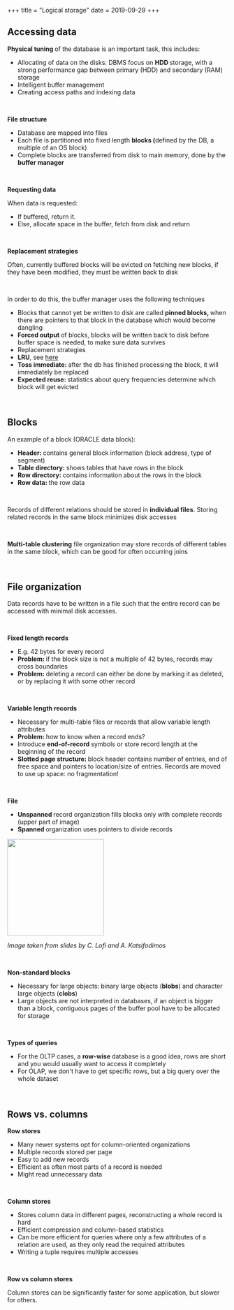 +++
title = "Logical storage"
date = 2019-09-29
+++
<h2 id="accessing-data"><strong>Accessing data</strong></h2><p><strong>Physical tuning </strong>of the database is an important task, this includes:</p><ul><li>Allocating of data on the disks: DBMS focus on <strong>HDD </strong>storage, with a strong performance gap between primary (HDD) and secondary (RAM) storage </li><li>Intelligent buffer management</li><li>Creating access paths and indexing data</li></ul><p><br></p><p><strong>File structure</strong></p><ul><li>Database are mapped into files</li><li>Each file is partitioned into fixed length <strong>blocks (</strong>defined by the DB, a multiple of an OS block)</li><li>Complete blocks are transferred from disk to main memory, done by the <strong>buffer manager</strong></li></ul><p><br></p><p><strong>Requesting data</strong></p><p>When data is requested: </p><ul><li>If buffered, return it. </li><li>Else, allocate space in the buffer, fetch from disk and return</li></ul><p><br></p><p><strong>Replacement strategies</strong></p><p>Often, currently buffered blocks will be evicted on fetching new blocks, if they have been modified, they must be written back to disk</p><p><br></p><p>In order to do this, the buffer manager uses the following techniques</p><ul><li>Blocks that cannot yet be written to disk are called <strong>pinned blocks, </strong>when there are pointers to that block in the database which would become dangling</li><li><strong>Forced output </strong>of blocks, blocks will be written back to disk before buffer space is needed, to make sure data survives</li><li>Replacement strategies</li><li class="ql-indent-1"><strong>LRU</strong>, see <a href="https://cshub.nl/post/860217015" target="_blank">here</a></li><li class="ql-indent-1"><strong>Toss immediate: </strong>after the db has finished processing the block, it will immediately be replaced</li><li class="ql-indent-1"><strong>Expected reuse: </strong>statistics about query frequencies determine which block will get evicted</li></ul><p><br></p><h2 id="blocks">Blocks</h2><p>An example of a block (ORACLE data block):</p><ul><li><strong>Header: </strong>contains general block information (block address, type of segment)</li><li><strong>Table directory: </strong>shows tables that have rows in the block</li><li><strong>Row directory: </strong>contains information about the rows in the block</li><li><strong>Row data: </strong>the row data</li></ul><p><br></p><p>Records of different relations should be stored in <strong>individual files</strong>. Storing related records in the same block minimizes disk accesses</p><p><br></p><p><strong>Multi-table clustering</strong> file organization may store records of different tables in the same block, which can be good for often occurring joins</p><p><br></p><h2 id="file-organization"><strong>File organization</strong></h2><p>Data records have to be written in a file such that the entire record can be accessed with minimal disk accesses.</p><p><br></p><p><strong>Fixed length records</strong></p><ul><li>E.g. 42 bytes for every record</li><li><strong>Problem: </strong>if the block size is not a multiple of 42 bytes, records may cross boundaries</li><li><strong>Problem: </strong>deleting a record can either be done by marking it as deleted, or by replacing it with some other record</li></ul><p><br></p><p><strong>Variable length records</strong></p><ul><li>Necessary for multi-table files or records that allow variable length attributes</li><li><strong>Problem: </strong>how to know when a record ends?</li><li class="ql-indent-1">Introduce <strong>end-of-record </strong>symbols or store record length at the beginning of the record</li><li class="ql-indent-1"><strong>Slotted page structure: </strong>block header contains number of entries, end of free space and pointers to location/size of entries. Records are moved to use up space: no fragmentation!</li></ul><p><br></p><p><strong>File</strong></p><ul><li><strong>Unspanned </strong>record organization fills blocks only with complete records (upper part of image)</li><li><strong>Spanned </strong>organization uses pointers to divide records</li></ul><p><img src="https://i.imgur.com/gTDEGWQ.png" width="221"></p><p><em>Image taken from slides by C. Lofi and A. Katsifodimos</em></p><p><br></p><p><strong>Non-standard blocks</strong></p><ul><li>Necessary for large objects: binary large objects (<strong>blobs</strong>) and character large objects (<strong>clobs</strong>)</li><li>Large objects are not interpreted in databases, if an object is bigger than a block, contiguous pages of the buffer pool have to be allocated for storage</li></ul><p><br></p><p><strong>Types of queries</strong></p><ul><li>For the OLTP cases, a <strong>row-wise </strong>database is a good idea, rows are short and you would usually want to access it completely</li><li>For OLAP, we don't have to get specific rows, but a big query over the whole dataset</li></ul><p><br></p><h2 id="rows-vs.-columns">Rows vs. columns</h2><p><strong>Row stores</strong></p><ul><li>Many newer systems opt for column-oriented organizations</li><li>Multiple records stored per page</li><li>Easy to add new records</li><li>Efficient as often most parts of a record is needed</li><li>Might read unnecessary data</li></ul><p><br></p><p><strong>Column stores</strong></p><ul><li>Stores column data in different pages, reconstructing a whole record is hard</li><li>Efficient compression and column-based statistics</li><li>Can be more efficient for queries where only a few attributes of a relation are used, as they only read the required attributes</li><li>Writing a tuple requires multiple accesses</li></ul><p><br></p><p><strong>Row vs column stores</strong></p><p>Column stores can be significantly faster for some application, but slower for others. </p>